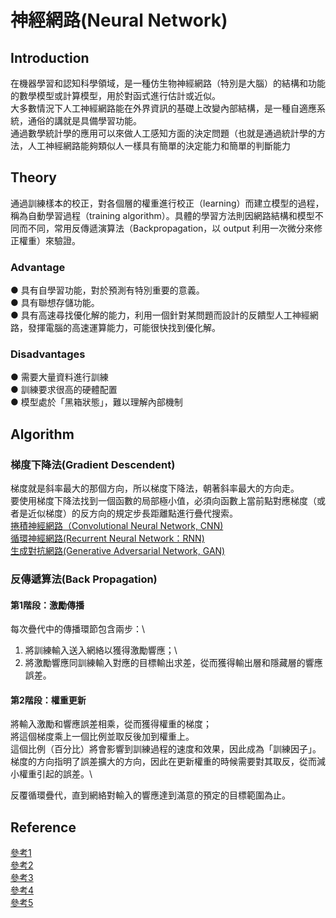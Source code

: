 # 神經網路(Neural Network)

## Introduction
在機器學習和認知科學領域，是一種仿生物神經網路（特別是大腦）的結構和功能的數學模型或計算模型，用於對函式進行估計或近似。\
大多數情況下人工神經網路能在外界資訊的基礎上改變內部結構，是一種自適應系統，通俗的講就是具備學習功能。\
通過數學統計學的應用可以來做人工感知方面的決定問題（也就是通過統計學的方法，人工神經網路能夠類似人一樣具有簡單的決定能力和簡單的判斷能力

## Theory
通過訓練樣本的校正，對各個層的權重進行校正（learning）而建立模型的過程，稱為自動學習過程（training algorithm）。具體的學習方法則因網路結構和模型不同而不同，常用反傳遞演算法（Backpropagation，以 output 利用一次微分來修正權重）來驗證。

### Advantage
● 具有自學習功能，對於預測有特別重要的意義。\
● 具有聯想存儲功能。\
● 具有高速尋找優化解的能力，利用一個針對某問題而設計的反饋型人工神經網路，發揮電腦的高速運算能力，可能很快找到優化解。

### Disadvantages
● 需要大量資料進行訓練\
● 訓練要求很高的硬體配置\
● 模型處於「黑箱狀態」，難以理解內部機制

## Algorithm
### 梯度下降法(Gradient Descendent) 
梯度就是斜率最大的那個方向，所以梯度下降法，朝著斜率最大的方向走。\
要使用梯度下降法找到一個函數的局部極小值，必須向函數上當前點對應梯度（或者是近似梯度）的反方向的規定步長距離點進行疊代搜索。\
 [捲積神經網路（Convolutional Neural Network, CNN)](https://zh.wikipedia.org/wiki/%E5%8D%B7%E7%A7%AF%E7%A5%9E%E7%BB%8F%E7%BD%91%E7%BB%9C)\
[循環神經網路(Recurrent Neural Network：RNN)](https://zh.wikipedia.org/wiki/%E5%BE%AA%E7%8E%AF%E7%A5%9E%E7%BB%8F%E7%BD%91%E7%BB%9C)\
[生成對抗網路(Generative Adversarial Network, GAN)](https://zh.wikipedia.org/wiki/%E7%94%9F%E6%88%90%E5%AF%B9%E6%8A%97%E7%BD%91%E7%BB%9C)

### 反傳遞算法(Back Propagation) 

#### 第1階段：激勵傳播

每次疊代中的傳播環節包含兩步：\
1. 將訓練輸入送入網絡以獲得激勵響應；\
2. 將激勵響應同訓練輸入對應的目標輸出求差，從而獲得輸出層和隱藏層的響應誤差。
#### 第2階段：權重更新

將輸入激勵和響應誤差相乘，從而獲得權重的梯度；\
將這個梯度乘上一個比例並取反後加到權重上。\
這個比例（百分比）將會影響到訓練過程的速度和效果，因此成為「訓練因子」。梯度的方向指明了誤差擴大的方向，因此在更新權重的時候需要對其取反，從而減小權重引起的誤差。\

反覆循環疊代，直到網絡對輸入的響應達到滿意的預定的目標範圍為止。

## Reference

[參考1](https://www.itread01.com/content/1546431330.html)\
[參考2](https://misavo.com/blog/%E9%99%B3%E9%8D%BE%E8%AA%A0/%E6%9B%B8%E7%B1%8D/%E4%BA%BA%E5%B7%A5%E6%99%BA%E6%85%A7/03-%E7%A5%9E%E7%B6%93%E7%B6%B2%E8%B7%AF)\
[參考3](https://zh.wikipedia.org/wiki/%E4%BA%BA%E5%B7%A5%E7%A5%9E%E7%BB%8F%E7%BD%91%E7%BB%9C)\
[參考4](https://zh.wikipedia.org/wiki/%E6%A2%AF%E5%BA%A6%E4%B8%8B%E9%99%8D%E6%B3%95)\
[參考5](https://zh.wikipedia.org/wiki/%E5%8F%8D%E5%90%91%E4%BC%A0%E6%92%AD%E7%AE%97%E6%B3%95)
